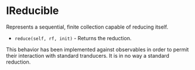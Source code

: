# IReducible

Represents a sequential, finite collection capable of reducing itself.

* `reduce(self, rf, init)` - Returns the reduction.

This behavior has been implemented against observables in order to permit their interaction with standard tranducers.  It is in no way a standard reduction.
